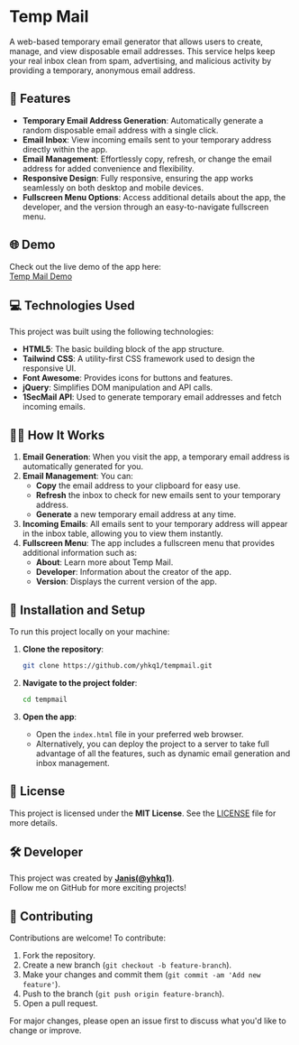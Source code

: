 # Temp Mail

A web-based temporary email generator that allows users to create, manage, and view disposable email addresses. This service helps keep your real inbox clean from spam, advertising, and malicious activity by providing a temporary, anonymous email address.

## 🚀 Features

- **Temporary Email Address Generation**: Automatically generate a random disposable email address with a single click.
- **Email Inbox**: View incoming emails sent to your temporary address directly within the app.
- **Email Management**: Effortlessly copy, refresh, or change the email address for added convenience and flexibility.
- **Responsive Design**: Fully responsive, ensuring the app works seamlessly on both desktop and mobile devices.
- **Fullscreen Menu Options**: Access additional details about the app, the developer, and the version through an easy-to-navigate fullscreen menu.
  
## 🌐 Demo

Check out the live demo of the app here:  
[Temp Mail Demo](https://yhkq1.github.io/tempmail/)  

## 💻 Technologies Used

This project was built using the following technologies:

- **HTML5**: The basic building block of the app structure.
- **Tailwind CSS**: A utility-first CSS framework used to design the responsive UI.
- **Font Awesome**: Provides icons for buttons and features.
- **jQuery**: Simplifies DOM manipulation and API calls.
- **1SecMail API**: Used to generate temporary email addresses and fetch incoming emails.

## 🧑‍💻 How It Works

1. **Email Generation**: When you visit the app, a temporary email address is automatically generated for you.
2. **Email Management**: You can:
   - **Copy** the email address to your clipboard for easy use.
   - **Refresh** the inbox to check for new emails sent to your temporary address.
   - **Generate** a new temporary email address at any time.
3. **Incoming Emails**: All emails sent to your temporary address will appear in the inbox table, allowing you to view them instantly.
4. **Fullscreen Menu**: The app includes a fullscreen menu that provides additional information such as:
   - **About**: Learn more about Temp Mail.
   - **Developer**: Information about the creator of the app.
   - **Version**: Displays the current version of the app.

## 🏁 Installation and Setup

To run this project locally on your machine:

1. **Clone the repository**:
   ```bash
   git clone https://github.com/yhkq1/tempmail.git
   ```

2. **Navigate to the project folder**:
   ```bash
   cd tempmail
   ```

3. **Open the app**:
   - Open the `index.html` file in your preferred web browser.
   - Alternatively, you can deploy the project to a server to take full advantage of all the features, such as dynamic email generation and inbox management.

## 📜 License

This project is licensed under the **MIT License**. See the [LICENSE](LICENSE) file for more details.

## 🛠️ Developer

This project was created by **[Janis(@yhkq1)](https://github.com/yhkq1)**.  
Follow me on GitHub for more exciting projects!

## 🤝 Contributing

Contributions are welcome! To contribute:

1. Fork the repository.
2. Create a new branch (`git checkout -b feature-branch`).
3. Make your changes and commit them (`git commit -am 'Add new feature'`).
4. Push to the branch (`git push origin feature-branch`).
5. Open a pull request.

For major changes, please open an issue first to discuss what you'd like to change or improve.
